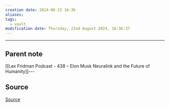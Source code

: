 ```yaml
---
creation date: 2024-08-22 16:36
aliases: 
tags:
  - vault
modification date: Thursday, 22nd August 2024, 16:36:37
---
```

---

## Parent note
[[Lex Fridman Podcast - 438 – Elon Musk Neuralink and the Future of Humanity]]---

## Source
[Source]()